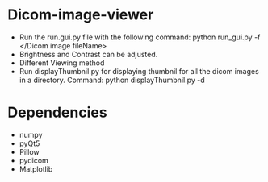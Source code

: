 # Dicom-image-viewer
- Run the run.gui.py file with the following command: python run_gui.py -f </Dicom image fileName>
- Brightness and Contrast can be adjusted.
- Different Viewing method
- Run displayThumbnil.py for displaying thumbnil for all the dicom images in a directory. Command: python displayThumbnil.py -d <directoy>
 
 # Dependencies
 - numpy
 - pyQt5
 - Pillow
 - pydicom
 - Matplotlib
